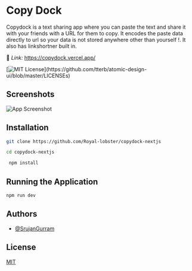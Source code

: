 
# Copy Dock

Copydock is a text sharing app where you can paste the text and share it with your friends with a URL for them to copy. It encodes the paste data directly to url so your data is not stored anywhere other than yourself !. It also has linkshortner built in.

🔗 *Link:* https://copydock.vercel.app/

[![MIT License](https://img.shields.io/apm/l/atomic-design-ui.svg?)](https://github.com/tterb/atomic-design-ui/blob/master/LICENSEs)
## Screenshots

![App Screenshot](https://raw.githubusercontent.com/Royal-lobster/copydock-nextjs/main/Screenshot.png)

  
## Installation

```bash
git clone https://github.com/Royal-lobster/copydock-nextjs

cd copydock-nextjs

 npm install
```
## Running the Application

```bash
npm run dev
```
    
## Authors

- [@SrujanGurram](https://www.github.com/royal-lobster)

  
## License

[MIT](https://choosealicense.com/licenses/mit/)

  
